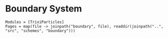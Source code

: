 # Boundary System

```@autodocs
Modules = [TrixiParticles]
Pages = map(file -> joinpath("boundary", file), readdir(joinpath("..", "src", "schemes", "boundary")))
```
